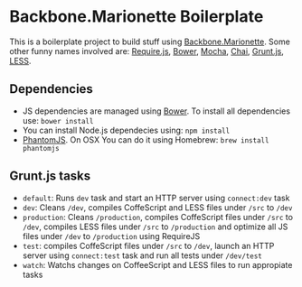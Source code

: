 # Backbone.Marionette Boilerplate

This is a boilerplate project to build stuff using [Backbone.Marionette](http://marionettejs.com "Marionette.js – A scalable and composite application architecture for Backbone.js"). Some other funny names involved are: [Require.js](http://requirejs.org "RequireJS"), [Bower](http://twitter.github.com/bower/ "BOWER"), [Mocha](ub.io/mocha/), [Chai](http://chaijs.com "Home - Chai"), [Grunt.js](http://gruntjs.com "grunt: a task-based command line build tool for JavaScript projects"), [LESS](http://lesscss.org "LESS &laquo; The Dynamic Stylesheet language").

## Dependencies

* JS dependencies are managed using [Bower](http://twitter.github.com/bower/ "BOWER"). To install all dependencies use: `bower install`
* You can install Node.js dependecies using: `npm install`
* [PhantomJS](http://phantomjs.org "PhantomJS: Headless WebKit with JavaScript API"). On OSX You can do it using Homebrew: `brew install phantomjs`

## Grunt.js tasks

* `default`: Runs `dev` task and start an HTTP server using `connect:dev` task
* `dev`: Cleans `/dev`, compiles CoffeScript and LESS files under `/src` to `/dev`
* `production`: Cleans `/production`, compiles CoffeScript files under `/src` to `/dev`, compiles LESS files under `/src` to `/production` and optimize all JS files under `/dev` to `/production` using RequireJS
* `test`: compiles CoffeScript files under `/src` to `/dev`, launch an HTTP server using `connect:test` task and run all tests under `/dev/test`
* `watch`: Watchs changes on CoffeeScript and LESS files to run appropiate tasks